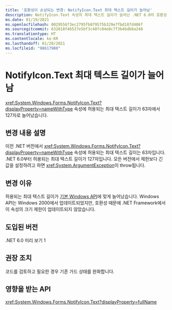 ```yaml
---
title: '호환성이 손상되는 변경: NotifyIcon.Text 최대 텍스트 길이가 늘어남'
description: NotifyIcon.Text 속성의 최대 텍스트 길이가 늘어난 .NET 6.0의 호환성이 손상되는 변경에 대해 알아봅니다.
ms.date: 01/19/2021
ms.openlocfilehash: 0029556f3ec2795fb079575b329e7fbd187d486f
ms.sourcegitcommit: 632818f4b527e5bf3c48fc04e0c7f3b4bdb8a248
ms.translationtype: HT
ms.contentlocale: ko-KR
ms.lasthandoff: 01/20/2021
ms.locfileid: "98617980"
---
```

# <a name="notifyicontext-maximum-text-length-increased"></a>NotifyIcon.Text 최대 텍스트 길이가 늘어남

<xref:System.Windows.Forms.NotifyIcon.Text?displayProperty=nameWithType> 속성에 허용되는 최대 텍스트 길이가 63자에서 127자로 늘어났습니다.

## <a name="change-description"></a>변경 내용 설명

이전 .NET 버전에서 <xref:System.Windows.Forms.NotifyIcon.Text?displayProperty=nameWithType> 속성에 허용되는 최대 텍스트 길이는 63자입니다. .NET 6.0부터 허용되는 최대 텍스트 길이가 127자입니다. 모든 버전에서 제한보다 긴 값을 설정하려고 하면 <xref:System.ArgumentException>이 throw됩니다.

## <a name="reason-for-change"></a>변경 이유

허용되는 최대 텍스트 길이가 [기본 Windows API](/windows/win32/api/shellapi/ns-shellapi-notifyicondataw#nif_showtip-0x00000080)에 맞게 늘어났습니다. Windows API는 Windows 2000에서 업데이트되었지만, 호환성 때문에 .NET Framework에서 이 속성의 크기 제한이 업데이트되지 않았습니다.

## <a name="version-introduced"></a>도입된 버전

.NET 6.0 미리 보기 1

## <a name="recommended-action"></a>권장 조치

코드를 검토하고 필요한 경우 기존 가드 상태를 완화합니다.

## <a name="affected-apis"></a>영향을 받는 API

<xref:System.Windows.Forms.NotifyIcon.Text?displayProperty=fullName>

<!--

### Affected APIs

- `P:System.Windows.Forms.NotifyIcon.Text`

### Category

Windows Forms

-->
